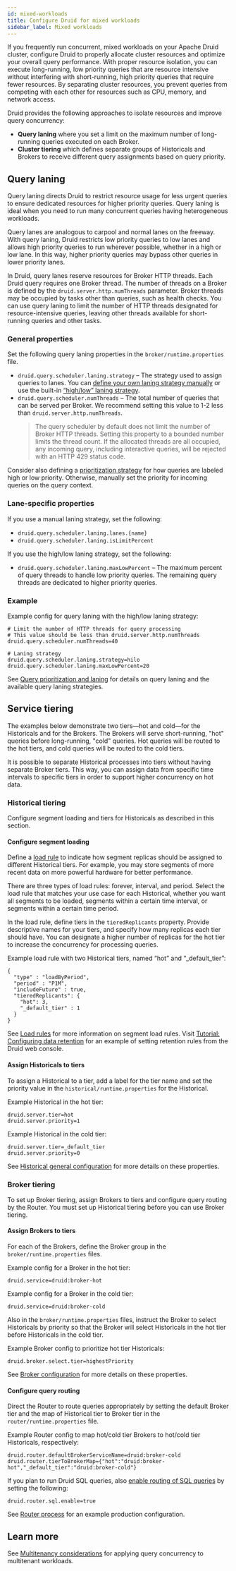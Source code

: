 ```yaml
---
id: mixed-workloads
title: Configure Druid for mixed workloads
sidebar_label: Mixed workloads
---
```


<!--
  ~ Licensed to the Apache Software Foundation (ASF) under one
  ~ or more contributor license agreements.  See the NOTICE file
  ~ distributed with this work for additional information
  ~ regarding copyright ownership.  The ASF licenses this file
  ~ to you under the Apache License, Version 2.0 (the
  ~ "License"); you may not use this file except in compliance
  ~ with the License.  You may obtain a copy of the License at
  ~
  ~   http://www.apache.org/licenses/LICENSE-2.0
  ~
  ~ Unless required by applicable law or agreed to in writing,
  ~ software distributed under the License is distributed on an
  ~ "AS IS" BASIS, WITHOUT WARRANTIES OR CONDITIONS OF ANY
  ~ KIND, either express or implied.  See the License for the
  ~ specific language governing permissions and limitations
  ~ under the License.
  -->

If you frequently run concurrent, mixed workloads on your Apache Druid cluster, configure Druid to properly allocate cluster resources and optimize your overall query performance. With proper resource isolation, you can execute long-running, low priority queries that are resource intensive without interfering with short-running, high priority queries that require fewer resources. By separating cluster resources, you prevent queries from competing with each other for resources such as CPU, memory, and network access.

Druid provides the following approaches to isolate resources and improve query concurrency:
- **Query laning** where you set a limit on the maximum number of long-running queries executed on each Broker. 
- **Cluster tiering** which defines separate groups of Historicals and Brokers to receive different query assignments based on query priority.

## Query laning

Query laning directs Druid to restrict resource usage for less urgent queries to ensure dedicated resources for higher priority queries. Query laning is ideal when you need to run many concurrent queries having heterogeneous workloads.

Query lanes are analogous to carpool and normal lanes on the freeway. With query laning, Druid restricts low priority queries to low lanes and allows high priority queries to run wherever possible, whether in a high or low lane. In this way, higher priority queries may bypass other queries in lower priority lanes.

In Druid, query lanes reserve resources for Broker HTTP threads. Each Druid query requires one Broker thread. The number of threads on a Broker is defined by the `druid.server.http.numThreads` parameter. Broker threads may be occupied by tasks other than queries, such as health checks. You can use query laning to limit the number of HTTP threads designated for resource-intensive queries, leaving other threads available for short-running queries and other tasks.

### General properties

Set the following query laning properties in the `broker/runtime.properties` file.

* `druid.query.scheduler.laning.strategy` – The strategy used to assign queries to lanes. You can [define your own laning strategy manually](../configuration/index.md#manual-laning-strategy) or use the built-in [“high/low” laning strategy](../configuration/index.md#highlow-laning-strategy).
* `druid.query.scheduler.numThreads` – The total number of queries that can be served per Broker. We recommend setting this value to 1-2 less than `druid.server.http.numThreads`.
  > The query scheduler by default does not limit the number of Broker HTTP threads. Setting this property to a bounded number limits the thread count. If the allocated threads are all occupied, any incoming query, including interactive queries, will be rejected with an HTTP 429 status code.


Consider also defining a [prioritization strategy](../configuration/index.md#prioritization-strategies) for how queries are labeled high or low priority. Otherwise, manually set the priority for incoming queries on the query context.

### Lane-specific properties

If you use a manual laning strategy, set the following:

* `druid.query.scheduler.laning.lanes.{name}`
* `druid.query.scheduler.laning.isLimitPercent`

If you use the high/low laning strategy, set the following:

* `druid.query.scheduler.laning.maxLowPercent` – The maximum percent of query threads to handle low priority queries. The remaining query threads are dedicated to higher priority queries.

### Example

Example config for query laning with the high/low laning strategy:

```
# Limit the number of HTTP threads for query processing
# This value should be less than druid.server.http.numThreads
druid.query.scheduler.numThreads=40 

# Laning strategy
druid.query.scheduler.laning.strategy=hilo
druid.query.scheduler.laning.maxLowPercent=20
```

See [Query prioritization and laning](../configuration/index.md#query-prioritization-and-laning) for details on query laning and the available query laning strategies.

## Service tiering

The examples below demonstrate two tiers—hot and cold—for the Historicals and for the Brokers. The Brokers will serve short-running, "hot" queries before long-running, "cold" queries. Hot queries will be routed to the hot tiers, and cold queries will be routed to the cold tiers.

It is possible to separate Historical processes into tiers without having separate Broker tiers. This way, you can assign data from specific time intervals to specific tiers in order to support higher concurrency on hot data. 

### Historical tiering

Configure segment loading and tiers for Historicals as described in this section.

#### Configure segment loading

Define a [load rule](rule-configuration.md#load-rules) to indicate how segment replicas should be assigned to different Historical tiers. For example, you may store segments of more recent data on more powerful hardware for better performance.

There are three types of load rules: forever, interval, and period. Select the load rule that matches your use case for each Historical, whether you want all segments to be loaded, segments within a certain time interval, or segments within a certain time period. 

In the load rule, define tiers in the `tieredReplicants` property. Provide descriptive names for your tiers, and specify how many replicas each tier should have. You can designate a higher number of replicas for the hot tier to increase the concurrency for processing queries.

Example load rule with two Historical tiers, named “hot” and “\_default\_tier”:

```
{
  "type" : "loadByPeriod",
  "period" : "P1M",
  "includeFuture" : true,
  "tieredReplicants": {
    "hot": 3,
    "_default_tier" : 1
  }
}
```

See [Load rules](rule-configuration.md#load-rules) for more information on segment load rules. Visit [Tutorial: Configuring data retention](../tutorials/tutorial-retention.md) for an example of setting retention rules from the Druid web console.

#### Assign Historicals to tiers

To assign a Historical to a tier, add a label for the tier name and set the priority value in the  `historical/runtime.properties` for the Historical.

Example Historical in the hot tier:

```
druid.server.tier=hot
druid.server.priority=1
```

Example Historical in the cold tier:

```
druid.server.tier=_default_tier
druid.server.priority=0
```

See [Historical general configuration](../configuration/index.md#historical-general-configuration) for more details on these properties.

### Broker tiering

To set up Broker tiering, assign Brokers to tiers and configure query routing by the Router. You must set up Historical tiering before you can use Broker tiering.


#### Assign Brokers to tiers

For each of the Brokers, define the Broker group in the `broker/runtime.properties` files.

Example config for a Broker in the hot tier:
```
druid.service=druid:broker-hot
```

Example config for a Broker in the cold tier:
```
druid.service=druid:broker-cold
```

Also in the `broker/runtime.properties` files, instruct the Broker to select Historicals by priority so that the Broker will select Historicals in the hot tier before Historicals in the cold tier.

Example Broker config to prioritize hot tier Historicals:
```
druid.broker.select.tier=highestPriority
```

See [Broker configuration](../configuration/index.md#broker-process-configs) for more details on these properties.

#### Configure query routing

Direct the Router to route queries appropriately by setting the default Broker tier and the map of Historical tier to Broker tier in the `router/runtime.properties` file.

Example Router config to map hot/cold tier Brokers to hot/cold tier Historicals, respectively:

```
druid.router.defaultBrokerServiceName=druid:broker-cold
druid.router.tierToBrokerMap={"hot":"druid:broker-hot","_default_tier":"druid:broker-cold"}
```

If you plan to run Druid SQL queries, also [enable routing of SQL queries](../design/router.md#routing-of-sql-queries-using-strategies) by setting the following:
```
druid.router.sql.enable=true
```

See [Router process](../design/router.md#example-production-configuration) for an example production configuration.

## Learn more

See [Multitenancy considerations](../querying/multitenancy.md) for applying query concurrency to multitenant workloads.
